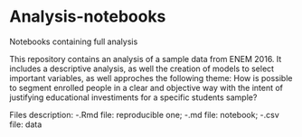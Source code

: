 # Analysis-notebooks
Notebooks containing full analysis

This repository contains an analysis of a sample data from ENEM 2016. It includes a descriptive analysis, as well the creation of models to select important variables, as well approches the following theme: 
How is possible to segment enrolled people in a clear and objective way with the intent of justifying educational investiments for a specific students sample?

Files description:
-.Rmd file: reproducible one;
-.md file: notebook;
-.csv file: data
